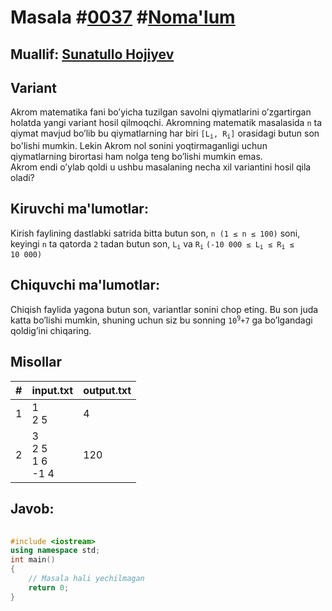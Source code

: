 <h1>Masala #<a href="https://robocontest.uz/tasks/0037">0037</a> #<a href="https://robocontest.uz/tasks?category=1">Noma'lum</a></h1>
<h2> Muallif: <a href="https://robocontest.uz/profile/sunnat">Sunatullo Hojiyev</a></h2>
<h2>Variant</h2>
<p>Akrom matematika fani bo’yicha tuzilgan savolni qiymatlarini o’zgartirgan holatda yangi variant hosil qilmoqchi. Akromning matematik masalasida <code>n</code> ta qiymat mavjud bo’lib bu qiymatlarning har biri <code>[L<sub>i</sub>, R<sub>i</sub>]</code> orasidagi butun son bo'lishi mumkin. Lekin Akrom nol sonini yoqtirmaganligi uchun qiymatlarning birortasi ham nolga teng bo’lishi mumkin emas.<br>
Akrom endi o’ylab qoldi u ushbu masalaning necha xil variantini hosil qila oladi?</p>
<h2>Kiruvchi ma'lumotlar:</h2>
<p>Kirish faylining dastlabki satrida bitta butun son, <code>n (1 ≤ n ≤ 100)</code> soni, keyingi <code>n</code> ta qatorda <code>2</code> tadan butun son, <code>L<sub>i</sub></code> va <code>R<sub>i</sub></code> <code>(-10 000 ≤ L<sub>i</sub> ≤ R<sub>i</sub> ≤ 10 000)</code></p>
<h2>Chiquvchi ma'lumotlar:</h2>
<p>Chiqish faylida yagona butun son, variantlar sonini chop eting. Bu son juda katta bo’lishi mumkin, shuning uchun siz bu sonning <code>10<sup>9</sup>+7</code> ga bo’lgandagi qoldig’ini chiqaring.</p>
<h2>Misollar</h2>
<table>
    <thead>
        <tr>
            <th>#</th>
            <th>input.txt</th>
            <th>output.txt</th>
        </tr>
    </thead>
    <tbody>
            <tr>
                <td>1</td>
                <td>1<br>2 5</td>
                <td>4</td>
            </tr>
            <tr>
                <td>2</td>
                <td>3<br>2 5<br>1 6<br>-1 4</td>
                <td>120</td>
            </tr>
    </tbody>
</table>    
<h2>Javob:</h2>

######
```cpp
#include <iostream>
using namespace std;
int main()
{
    // Masala hali yechilmagan
    return 0;
}
```
